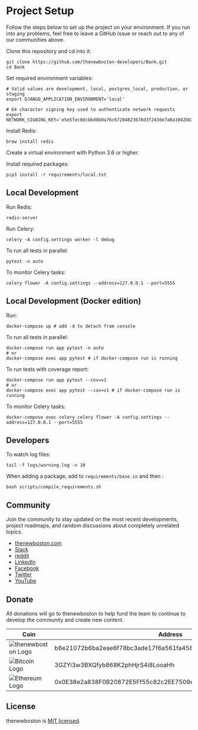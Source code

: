 # Project Setup

Follow the steps below to set up the project on your environment. If you run into any problems, feel free to leave a 
GitHub Issue or reach out to any of our communities above.

Clone this repository and cd into it:
```
git clone https://github.com/thenewboston-developers/Bank.git
cd Bank
```

Set required environment variables:
```
# Valid values are development, local, postgres_local, production, or staging
export DJANGO_APPLICATION_ENVIRONMENT='local'

# 64 character signing key used to authenticate network requests
export NETWORK_SIGNING_KEY='e5e5fec0dcbbd8b0a76c67204823678d3f243de7a0a1042bb3ecf66285cd9fd4'
```

Install Redis:
```
brew install redis
```

Create a virtual environment with Python 3.6 or higher.

Install required packages:
```
pip3 install -r requirements/local.txt
```

## Local Development

Run Redis:
```
redis-server
```

Run Celery:
```
celery -A config.settings worker -l debug
```

To run all tests in parallel:
```
pytest -n auto
```

To monitor Celery tasks:
```
celery flower -A config.settings --address=127.0.0.1 --port=5555
```

## Local Development (Docker edition)

Run:
```
docker-compose up # add -d to detach from console
```

To run all tests in parallel:
```
docker-compose run app pytest -n auto
# or
docker-compose exec app pytest # if docker-compose run is running
```

To run tests with coverage report:
```
docker-compose run app pytest --cov=v1
# or
docker-compose exec app pytest --cov=v1 # if docker-compose run is running
```

To monitor Celery tasks:
```
docker-compose exec celery celery flower -A config.settings --address=127.0.0.1 --port=5555
```

## Developers

To watch log files:
```commandline
tail -f logs/warning.log -n 10
```

When adding a package, add to `requirements/base.in` and then :
```
bash scripts/compile_requirements.sh
```

## Community

Join the community to stay updated on the most recent developments, project roadmaps, and random discussions about 
completely unrelated topics.

- [thenewboston.com](https://thenewboston.com/)
- [Slack](https://join.slack.com/t/thenewboston/shared_invite/zt-hkw1b98m-X3oe6VPX6xenHvQeaXQbfg)
- [reddit](https://www.reddit.com/r/thenewboston/)
- [LinkedIn](https://www.linkedin.com/company/thenewboston-developers/)
- [Facebook](https://www.facebook.com/TheNewBoston-464114846956315/)
- [Twitter](https://twitter.com/bucky_roberts)
- [YouTube](https://www.youtube.com/user/thenewboston)

## Donate

All donations will go to thenewboston to help fund the team to continue to develop the community and create new content.

| Coin | Address |
|-|-|
| ![thenewboston Logo](https://github.com/thenewboston-developers/Website/raw/development/src/assets/images/thenewboston.png) | b6e21072b6ba2eae6f78bc3ade17f6a561fa4582d5494a5120617f2027d38797 |
| ![Bitcoin Logo](https://github.com/thenewboston-developers/Website/raw/development/src/assets/images/bitcoin.png) | 3GZYi3w3BXQfyb868K2phHjrS4i8LooaHh |
| ![Ethereum Logo](https://github.com/thenewboston-developers/Website/raw/development/src/assets/images/ethereum.png) | 0x0E38e2a838F0B20872E5Ff55c82c2EE7509e6d4A |

## License

thenewboston is [MIT licensed](http://opensource.org/licenses/MIT).
